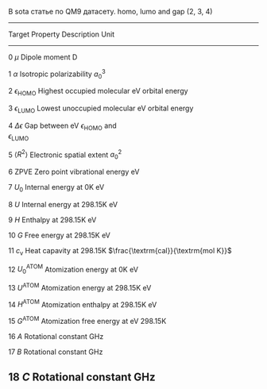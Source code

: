 В sota статье по QM9 датасету. homo, lumo and gap (2, 3, 4)


  ---------------------------------------------------------------------------------------------------------------
  Target   Property                     Description                       Unit
  -------- ---------------------------- --------------------------------- ---------------------------------------
  0        $\mu$                        Dipole moment                     $\textrm{D}$

  1        $\alpha$                     Isotropic polarizability          ${a_0}^3$

  2        $\epsilon_{\textrm{HOMO}}$   Highest occupied molecular        $\textrm{eV}$
                                        orbital energy                    

  3        $\epsilon_{\textrm{LUMO}}$   Lowest unoccupied molecular       $\textrm{eV}$
                                        orbital energy                    

  4        $\Delta \epsilon$            Gap between                       $\textrm{eV}$
                                        $\epsilon_{\textrm{HOMO}}$ and    
                                        $\epsilon_{\textrm{LUMO}}$        

  5        $\langle R^2 \rangle$        Electronic spatial extent         ${a_0}^2$

  6        $\textrm{ZPVE}$              Zero point vibrational energy     $\textrm{eV}$

  7        $U_0$                        Internal energy at 0K             $\textrm{eV}$

  8        $U$                          Internal energy at 298.15K        $\textrm{eV}$

  9        $H$                          Enthalpy at 298.15K               $\textrm{eV}$

  10       $G$                          Free energy at 298.15K            $\textrm{eV}$

  11       $c_{\textrm{v}}$             Heat capavity at 298.15K          $\frac{\textrm{cal}}{\textrm{mol K}}$

  12       $U_0^{\textrm{ATOM}}$        Atomization energy at 0K          $\textrm{eV}$

  13       $U^{\textrm{ATOM}}$          Atomization energy at 298.15K     $\textrm{eV}$

  14       $H^{\textrm{ATOM}}$          Atomization enthalpy at 298.15K   $\textrm{eV}$

  15       $G^{\textrm{ATOM}}$          Atomization free energy at        $\textrm{eV}$
                                        298.15K                           

  16       $A$                          Rotational constant               $\textrm{GHz}$

  17       $B$                          Rotational constant               $\textrm{GHz}$

  18       $C$                          Rotational constant               $\textrm{GHz}$
  ---------------------------------------------------------------------------------------------------------------
